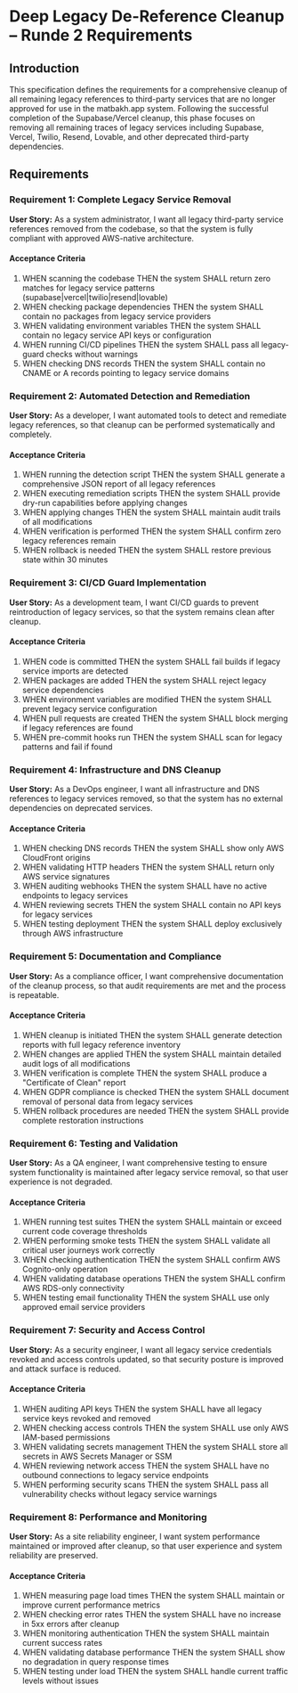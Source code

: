 # Deep Legacy De-Reference Cleanup – Runde 2 Requirements

## Introduction

This specification defines the requirements for a comprehensive cleanup of all remaining legacy references to third-party services that are no longer approved for use in the matbakh.app system. Following the successful completion of the Supabase/Vercel cleanup, this phase focuses on removing all remaining traces of legacy services including Supabase, Vercel, Twilio, Resend, Lovable, and other deprecated third-party dependencies.

## Requirements

### Requirement 1: Complete Legacy Service Removal

**User Story:** As a system administrator, I want all legacy third-party service references removed from the codebase, so that the system is fully compliant with approved AWS-native architecture.

#### Acceptance Criteria

1. WHEN scanning the codebase THEN the system SHALL return zero matches for legacy service patterns (supabase|vercel|twilio|resend|lovable)
2. WHEN checking package dependencies THEN the system SHALL contain no packages from legacy service providers
3. WHEN validating environment variables THEN the system SHALL contain no legacy service API keys or configuration
4. WHEN running CI/CD pipelines THEN the system SHALL pass all legacy-guard checks without warnings
5. WHEN checking DNS records THEN the system SHALL contain no CNAME or A records pointing to legacy service domains

### Requirement 2: Automated Detection and Remediation

**User Story:** As a developer, I want automated tools to detect and remediate legacy references, so that cleanup can be performed systematically and completely.

#### Acceptance Criteria

1. WHEN running the detection script THEN the system SHALL generate a comprehensive JSON report of all legacy references
2. WHEN executing remediation scripts THEN the system SHALL provide dry-run capabilities before applying changes
3. WHEN applying changes THEN the system SHALL maintain audit trails of all modifications
4. WHEN verification is performed THEN the system SHALL confirm zero legacy references remain
5. WHEN rollback is needed THEN the system SHALL restore previous state within 30 minutes

### Requirement 3: CI/CD Guard Implementation

**User Story:** As a development team, I want CI/CD guards to prevent reintroduction of legacy services, so that the system remains clean after cleanup.

#### Acceptance Criteria

1. WHEN code is committed THEN the system SHALL fail builds if legacy service imports are detected
2. WHEN packages are added THEN the system SHALL reject legacy service dependencies
3. WHEN environment variables are modified THEN the system SHALL prevent legacy service configuration
4. WHEN pull requests are created THEN the system SHALL block merging if legacy references are found
5. WHEN pre-commit hooks run THEN the system SHALL scan for legacy patterns and fail if found

### Requirement 4: Infrastructure and DNS Cleanup

**User Story:** As a DevOps engineer, I want all infrastructure and DNS references to legacy services removed, so that the system has no external dependencies on deprecated services.

#### Acceptance Criteria

1. WHEN checking DNS records THEN the system SHALL show only AWS CloudFront origins
2. WHEN validating HTTP headers THEN the system SHALL return only AWS service signatures
3. WHEN auditing webhooks THEN the system SHALL have no active endpoints to legacy services
4. WHEN reviewing secrets THEN the system SHALL contain no API keys for legacy services
5. WHEN testing deployment THEN the system SHALL deploy exclusively through AWS infrastructure

### Requirement 5: Documentation and Compliance

**User Story:** As a compliance officer, I want comprehensive documentation of the cleanup process, so that audit requirements are met and the process is repeatable.

#### Acceptance Criteria

1. WHEN cleanup is initiated THEN the system SHALL generate detection reports with full legacy reference inventory
2. WHEN changes are applied THEN the system SHALL maintain detailed audit logs of all modifications
3. WHEN verification is complete THEN the system SHALL produce a "Certificate of Clean" report
4. WHEN GDPR compliance is checked THEN the system SHALL document removal of personal data from legacy services
5. WHEN rollback procedures are needed THEN the system SHALL provide complete restoration instructions

### Requirement 6: Testing and Validation

**User Story:** As a QA engineer, I want comprehensive testing to ensure system functionality is maintained after legacy service removal, so that user experience is not degraded.

#### Acceptance Criteria

1. WHEN running test suites THEN the system SHALL maintain or exceed current code coverage thresholds
2. WHEN performing smoke tests THEN the system SHALL validate all critical user journeys work correctly
3. WHEN checking authentication THEN the system SHALL confirm AWS Cognito-only operation
4. WHEN validating database operations THEN the system SHALL confirm AWS RDS-only connectivity
5. WHEN testing email functionality THEN the system SHALL use only approved email service providers

### Requirement 7: Security and Access Control

**User Story:** As a security engineer, I want all legacy service credentials revoked and access controls updated, so that security posture is improved and attack surface is reduced.

#### Acceptance Criteria

1. WHEN auditing API keys THEN the system SHALL have all legacy service keys revoked and removed
2. WHEN checking access controls THEN the system SHALL use only AWS IAM-based permissions
3. WHEN validating secrets management THEN the system SHALL store all secrets in AWS Secrets Manager or SSM
4. WHEN reviewing network access THEN the system SHALL have no outbound connections to legacy service endpoints
5. WHEN performing security scans THEN the system SHALL pass all vulnerability checks without legacy service warnings

### Requirement 8: Performance and Monitoring

**User Story:** As a site reliability engineer, I want system performance maintained or improved after cleanup, so that user experience and system reliability are preserved.

#### Acceptance Criteria

1. WHEN measuring page load times THEN the system SHALL maintain or improve current performance metrics
2. WHEN checking error rates THEN the system SHALL have no increase in 5xx errors after cleanup
3. WHEN monitoring authentication THEN the system SHALL maintain current success rates
4. WHEN validating database performance THEN the system SHALL show no degradation in query response times
5. WHEN testing under load THEN the system SHALL handle current traffic levels without issues
